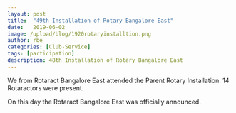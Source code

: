 ```yaml
---
layout: post
title:  "49th Installation of Rotary Bangalore East"
date:   2019-06-02
image: /upload/blog/1920rotaryinstalltion.png
author: rbe
categories: [Club-Service]
tags: [participation]
description: 48th Installation of Rotary Bangalore East
---
```

We from Rotaract Bangalore East attended the Parent Rotary Installation. 14 Rotaractors were present.

On this day the Rotaract Bangalore East was officially announced.
